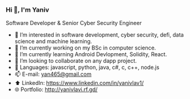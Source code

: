 ### Hi 👋, I'm Yaniv

Software Developer & Senior Cyber Security Engineer
- 👀 I’m interested in software development, cyber security, defi, data science and machine learning.
- 🔭 I’m currently working on my BSc in computer science.
- 🌱 I’m currently learning Android Devlopment, Solidity, React.  
- 👯 I’m looking to collaborate on any dapp project.
- 📝 Languages: javascript, python, java, c#, c, c++, node.js
- 📫 E-mail: yan465@gmail.com
- ⬆️ LinkedIn: https://www.linkedin.com/in/yanivlav1/
- :globe_with_meridians: Portfolio: http://yanivlavi.rf.gd/
